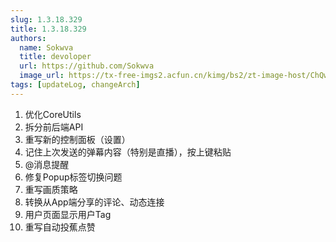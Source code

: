 ```yaml
---
slug: 1.3.18.329
title: 1.3.18.329
authors:
  name: Sokwva
  title: devoloper
  url: https://github.com/Sokwva
  image_url: https://tx-free-imgs2.acfun.cn/kimg/bs2/zt-image-host/ChQwODk4OTAwODEwY2RhOWEzZDEwNBCYzNcv.png
tags: [updateLog, changeArch]
---
```


1. 优化CoreUtils
2. 拆分前后端API
3. 重写新的控制面板（设置）
4. 记住上次发送的弹幕内容（特别是直播），按上键粘贴
5. @消息提醒
6. 修复Popup标签切换问题
7. 重写画质策略
8. 转换从App端分享的评论、动态连接
9. 用户页面显示用户Tag
10. 重写自动投蕉点赞
